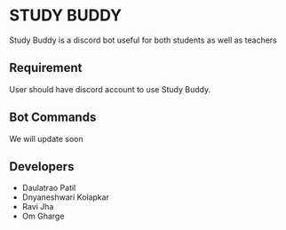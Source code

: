 # STUDY BUDDY

Study Buddy is a discord bot useful for both students as well as teachers

## Requirement 

User should have discord account to use Study Buddy.


## Bot Commands

We will update soon


## Developers 
- Daulatrao Patil
- Dnyaneshwari Kolapkar
- Ravi Jha
- Om Gharge
